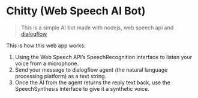 # Chitty (Web Speech AI Bot)

> This is a simple AI bot made with nodejs, web speech api and [dialogflow](https://dialogflow.cloud.google.com/#/getStarted)



This is how this web app works:

1. Using the Web Speech API’s SpeechRecognition interface to listen your voice from a microphone.
1. Send your message to dialogflow agent (the natural language processing platform) as a text string.
1. Once the AI from the agent returns the reply text back, use the SpeechSynthesis interface to give it a synthetic voice.

